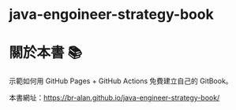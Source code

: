 # java-engoineer-strategy-book

# 關於本書 📚

示範如何用 GitHub Pages + GitHub Actions 免費建立自己的 GitBook。

本書網址：https://br-alan.github.io/java-engineer-strategy-book/
